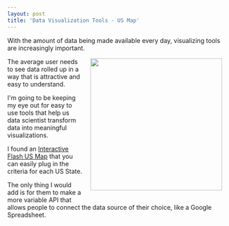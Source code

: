 ```yaml
---
layout: post
title: 'Data Visualization Tools - US Map'
---
```

With the amount of data being made available every day, visualizing tools are increasingly important. <img class="alignnone" style="padding: 15px;" title="US Map Visualization" src="http://kinlane-productions.s3.amazonaws.com/US-Map.PNG" alt="" width="300" align="right" /><p></p>
The average user needs to see data rolled up in a way that is attractive and easy to understand.<p></p>
I'm going to be keeping my eye out for easy to use tools that help us data scientist transform data into meaningful visualizations.<p></p>
I found an <a href="http://www.flashusamap.com/statistics.php">Interactive Flash US Map</a> that you can easily plug in the criteria for each US State.<p></p>
The only thing I would add is for them to make a more variable API that allows people to connect the data source of their choice, like a Google Spreadsheet.